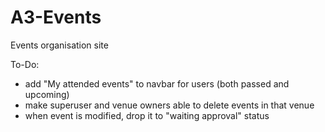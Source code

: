 # A3-Events
Events organisation site

To-Do:

- add "My attended events" to navbar for users (both passed and upcoming)
- make superuser and venue owners able to delete events in that venue
- when event is modified, drop it to "waiting approval" status